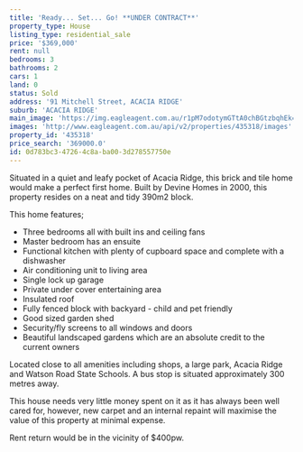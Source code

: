 ```yaml
---
title: 'Ready... Set... Go! **UNDER CONTRACT**'
property_type: House
listing_type: residential_sale
price: '$369,000'
rent: null
bedrooms: 3
bathrooms: 2
cars: 1
land: 0
status: Sold
address: '91 Mitchell Street, ACACIA RIDGE'
suburb: 'ACACIA RIDGE'
main_image: 'https://img.eagleagent.com.au/r1pM7odotymGTtA0chBGtzbqhEk=/1280x854/smart/https://s3-us-west-2.amazonaws.com/eagleagent-orig/images/6823163/118294267-image-M.jpg'
images: 'http://www.eagleagent.com.au/api/v2/properties/435318/images'
property_id: '435318'
price_search: '369000.0'
id: 0d783bc3-4726-4c8a-ba00-3d278557750e
---
```

Situated in a quiet and leafy pocket of Acacia Ridge, this brick and tile home would make a perfect first home. Built by Devine Homes in 2000, this property resides on a neat and tidy 390m2 block.

This home features;
*  Three bedrooms all with built ins and ceiling fans
*  Master bedroom has an ensuite
*  Functional kitchen with plenty of cupboard space and complete with a dishwasher
*  Air conditioning unit to living area
*  Single lock up garage
*  Private under cover entertaining area
*  Insulated roof
*  Fully fenced block with backyard - child and pet friendly
*  Good sized garden shed
*  Security/fly screens to all windows and doors
*  Beautiful landscaped gardens which are an absolute credit to the current owners

Located close to all amenities including shops, a large park, Acacia Ridge and Watson Road State Schools. A bus stop is situated approximately 300 metres away.

This house needs very little money spent on it as it has always been well cared for, however, new carpet and an internal repaint will maximise the value of this property at minimal expense.

Rent return would be in the vicinity of $400pw.